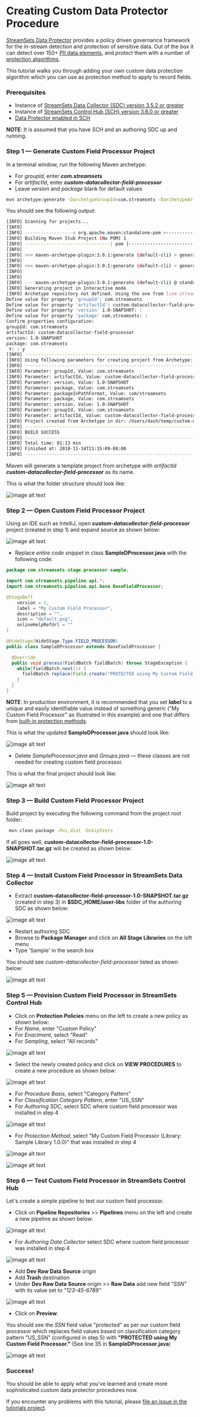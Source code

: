 Creating Custom Data Protector Procedure
==========================================

[StreamSets Data Protector](https://streamsets.com/products/data-protector) provides a policy driven governance framework for the in-stream detection and protection of sensitive data. Out of the box it can detect over 150+ [PII data elements](https://streamsets.com/documentation/controlhub/latest/help/controlhub/UserGuide/ClassificationRules/StreamSetsClassifications.html#concept_qps_3yv_zdb), and protect them with a number of [protection algorithms](https://streamsets.com/documentation/controlhub/latest/help/controlhub/UserGuide/ProtectionPolicies/Procedures-ProtectionMethods.html#concept_hss_mgj_x2b).

This tutorial walks you through adding your own custom data protection algorithm which you can use as protection method to apply to record fields.

### Prerequisites

* Instance of [StreamSets Data Collector (SDC) version 3.5.2 or greater](https://streamsets.com/documentation/datacollector/latest/help/datacollector/UserGuide/Getting_Started/GettingStarted_Title.html#concept_htw_ghg_jq)
* Instance of [StreamSets Control Hub (SCH) version 3.6.0 or greater](https://streamsets.com/documentation/controlhub/latest/help/controlhub/UserGuide/GettingStarted/GettingStarted_title.html)
* [Data Protector enabled in SCH](https://streamsets.com/documentation/controlhub/latest/help/controlhub/UserGuide/DataProtector/DataProtector-Enabling.html#concept_bj1_bsb_v2b)

**NOTE**: It is assumed that you have SCH and an authoring SDC up and running. 

### Step 1 &mdash; Generate Custom Field Processor Project

In a terminal window, run the following Maven archetype:

* For *groupId*, enter ***com.streamsets***
* For *artifactId*, enter ***custom-datacollector-field-processor***
* Leave *version* and *package* blank for default values

```sh 
mvn archetype:generate -DarchetypeGroupId=com.streamsets -DarchetypeArtifactId=streamsets-datacollector-stage-lib-tutorial -DarchetypeVersion=3.5.2 -DinteractiveMode=true
```

You should see the following output:

```sh
[INFO] Scanning for projects...
[INFO]
[INFO] ------------------< org.apache.maven:standalone-pom >-------------------
[INFO] Building Maven Stub Project (No POM) 1
[INFO] --------------------------------[ pom ]---------------------------------
[INFO]
[INFO] >>> maven-archetype-plugin:3.0.1:generate (default-cli) > generate-sources @ standalone-pom >>>
[INFO]
[INFO] <<< maven-archetype-plugin:3.0.1:generate (default-cli) < generate-sources @ standalone-pom <<<
[INFO]
[INFO]
[INFO] --- maven-archetype-plugin:3.0.1:generate (default-cli) @ standalone-pom ---
[INFO] Generating project in Interactive mode
[INFO] Archetype repository not defined. Using the one from [com.streamsets:streamsets-datacollector-stage-lib-tutorial:3.5.2] found in catalog remote
Define value for property 'groupId': com.streamsets
Define value for property 'artifactId': custom-datacollector-field-processor
Define value for property 'version' 1.0-SNAPSHOT: :
Define value for property 'package' com.streamsets: :
Confirm properties configuration:
groupId: com.streamsets
artifactId: custom-datacollector-field-processor
version: 1.0-SNAPSHOT
package: com.streamsets
 Y: : y
[INFO] ----------------------------------------------------------------------------
[INFO] Using following parameters for creating project from Archetype: streamsets-datacollector-stage-lib-tutorial:3.5.2
[INFO] ----------------------------------------------------------------------------
[INFO] Parameter: groupId, Value: com.streamsets
[INFO] Parameter: artifactId, Value: custom-datacollector-field-processor
[INFO] Parameter: version, Value: 1.0-SNAPSHOT
[INFO] Parameter: package, Value: com.streamsets
[INFO] Parameter: packageInPathFormat, Value: com/streamsets
[INFO] Parameter: package, Value: com.streamsets
[INFO] Parameter: version, Value: 1.0-SNAPSHOT
[INFO] Parameter: groupId, Value: com.streamsets
[INFO] Parameter: artifactId, Value: custom-datacollector-field-processor
[INFO] Project created from Archetype in dir: /Users/dash/temp/custom-datacollector-field-processor
[INFO] ------------------------------------------------------------------------
[INFO] BUILD SUCCESS
[INFO] ------------------------------------------------------------------------
[INFO] Total time: 01:13 min
[INFO] Finished at: 2018-11-14T21:15:09-08:00
[INFO] ------------------------------------------------------------------------
```

Maven will generate a template project from archetype with *artifactId* ***custom-datacollector-field-processor*** as its name.

This is what the folder structure should look like:

![image alt text](images/finder1.png)

### Step 2 &mdash; Open Custom Field Processor Project

Using an IDE such as IntelliJ, open ***custom-datacollector-field-processor*** project (created in step 1) and expand source as shown below:

![image alt text](images/intellij1.png)

* Replace *entire code snippet* in class **SampleDProcessor.java** with the following code:

```java
package com.streamsets.stage.processor.sample;

import com.streamsets.pipeline.api.*;
import com.streamsets.pipeline.api.base.BaseFieldProcessor;

@StageDef(
    version = 1,
    label = "My Custom Field Processor",
    description = "",
    icon = "default.png",
    onlineHelpRefUrl = ""
)

@HideStage(HideStage.Type.FIELD_PROCESSOR)
public class SampleDProcessor extends BaseFieldProcessor {

  @Override
  public void process(FieldBatch fieldBatch) throws StageException {
    while(fieldBatch.next()) {
      fieldBatch.replace(Field.create("PROTECTED using My Custom Field Processor."));
    }
  }
}

```

**NOTE**: In production environment, it is recommended that you set ***label*** to a unique and easily identifiable value instead of something generic ("My Custom Field Processor" as illustrated in this example) and one that differs from [built-in protection methods](https://streamsets.com/documentation/controlhub/latest/help/controlhub/UserGuide/ProtectionPolicies/Procedures-ProtectionMethods.html#concept_hss_mgj_x2b).

This is what the updated **SampleDProcessor.java** should look like:

![image alt text](images/intellij2.png)

* Delete *SampleProcessor.java* and *Groups.java* &mdash; these classes are not needed for creating custom field processor.

This is what the final project should look like:

![image alt text](images/intellij3.png)

### Step 3 &mdash; Build Custom Field Processor Project

Build project by executing the following command from the project root folder:

```sh
 mvn clean package -Pui,dist -DskipTests

```

If all goes well, **custom-datacollector-field-processor-1.0-SNAPSHOT.tar.gz** will be created as shown below:

![image alt text](images/intellij4.png)

### Step 4 &mdash; Install Custom Field Processor in StreamSets Data Collector

* Extract **custom-datacollector-field-processor-1.0-SNAPSHOT.tar.gz** (created in step 3) in **$SDC_HOME/user-libs** folder of the authoring SDC as shown below:

![image alt text](images/finder2.png)

* Restart authoring SDC
* Browse to **Package Manager** and click on **All Stage Libraries** on the left menu
* Type 'Sample' in the search box

You should see *custom-datacollector-field-processor* listed as shown below:

![image alt text](images/sdc1.png)

### Step 5 &mdash; Provision Custom Field Processor in StreamSets Control Hub

* Click on **Protection Policies** menu on the left to create a new policy as shown below:
* For *Name*, enter "Custom Policy"
* For *Enactment*, select "Read"
* For *Sampling*, select "All records"

![image alt text](images/sch1.png)

* Select the newly created policy and click on **VIEW PROCEDURES** to create a new procedure as shown below:

![image alt text](images/sch2.png)

* For *Procedure Basis*, select "Category Pattern"
* For *Classification Category Pattern*, enter "US_SSN"
* For *Authoring SDC*, select SDC where custom field processor was installed in step 4

![image alt text](images/sch3.png)

* For *Protection Method*, select "My Custom Field Processor (Library: Sample Library 1.0.0)" that was installed in step 4

![image alt text](images/sch4.png)

![image alt text](images/sch5.png)

### Step 6 &mdash; Test Custom Field Processor in StreamSets Control Hub

Let's create a simple pipeline to test our custom field processor.

* Click on **Pipeline Repositories** >> **Pipelines** menu on the left and create a new pipeline as shown below:

![image alt text](images/sch6.png)

* For *Authoring Data Collector* select SDC where custom field processor was installed in step 4

![image alt text](images/sch7.png)

* Add **Dev Raw Data Source** origin
* Add **Trash** destination
* Under **Dev Raw Data Source** origin >> **Raw Data** add new field *"SSN"* with its value set to *"123-45-6789"*

![image alt text](images/sch8.png)

* Click on **Preview**.

You should see the *SSN* field value "protected" as per our custom field processor which replaces field values based on classification category pattern "US_SSN" (configured in step 5) with **"PROTECTED using My Custom Field Processor."** (See line 35 in **SampleDProcessor.java**)

![image alt text](images/sch9.png)

### Success!

You should be able to apply what you’ve learned and create more sophisticated custom data protector procedures now.

If you encounter any problems with this tutorial, please [file an issue in the tutorials project](https://github.com/streamsets/tutorials/issues/new).
